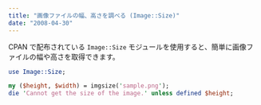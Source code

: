 ```yaml
---
title: "画像ファイルの幅、高さを調べる (Image::Size)"
date: "2008-04-30"
---
```


CPAN で配布されている `Image::Size` モジュールを使用すると、簡単に画像ファイルの幅や高さを取得できます。

~~~ perl
use Image::Size;

my ($height, $width) = imgsize('sample.png');
die 'Cannot get the size of the image.' unless defined $height;
~~~

